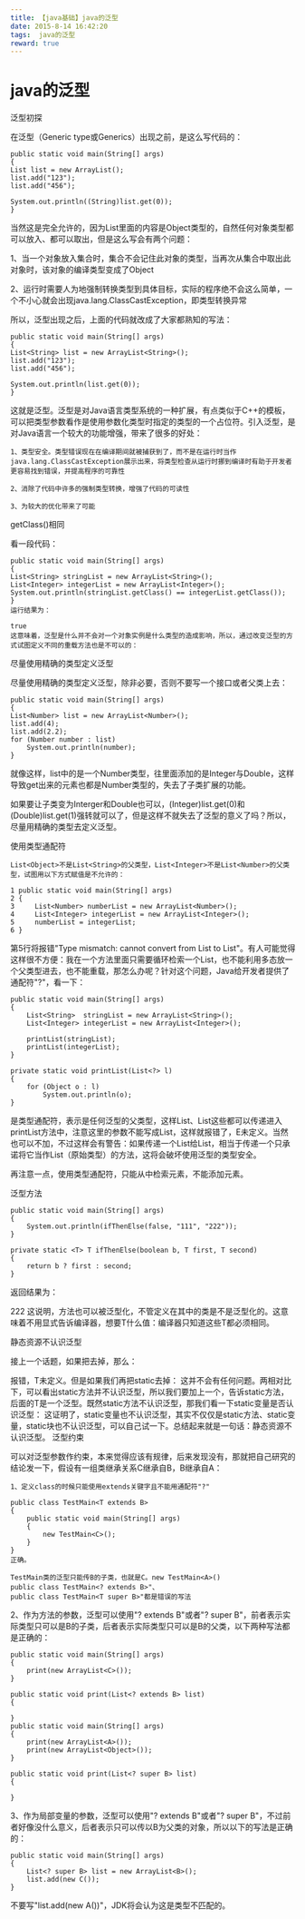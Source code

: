 ```yaml
---
title: 【java基础】java的泛型
date: 2015-8-14 16:42:20
tags:  java的泛型
reward: true
---
```


# java的泛型
泛型初探

在泛型（Generic type或Generics）出现之前，是这么写代码的：

	public static void main(String[] args)
	{
    List list = new ArrayList();
    list.add("123");
    list.add("456");
    
    System.out.println((String)list.get(0));
	}
<!--more-->
当然这是完全允许的，因为List里面的内容是Object类型的，自然任何对象类型都可以放入、都可以取出，但是这么写会有两个问题：

1、当一个对象放入集合时，集合不会记住此对象的类型，当再次从集合中取出此对象时，该对象的编译类型变成了Object

2、运行时需要人为地强制转换类型到具体目标，实际的程序绝不会这么简单，一个不小心就会出现java.lang.ClassCastException，即类型转换异常

所以，泛型出现之后，上面的代码就改成了大家都熟知的写法：

	public static void main(String[] args)
	{
    List<String> list = new ArrayList<String>();
    list.add("123");
    list.add("456");
    
    System.out.println(list.get(0));
	}
这就是泛型。泛型是对Java语言类型系统的一种扩展，有点类似于C++的模板，可以把类型参数看作是使用参数化类型时指定的类型的一个占位符。引入泛型，是对Java语言一个较大的功能增强，带来了很多的好处：

	1、类型安全。类型错误现在在编译期间就被捕获到了，而不是在运行时当作java.lang.ClassCastException展示出来，将类型检查从运行时挪到编译时有助于开发者更容易找到错误，并提高程序的可靠性
	
	2、消除了代码中许多的强制类型转换，增强了代码的可读性
	
	3、为较大的优化带来了可能

 

getClass()相同

看一段代码：

	public static void main(String[] args)
	{
    List<String> stringList = new ArrayList<String>();
    List<Integer> integerList = new ArrayList<Integer>();
    System.out.println(stringList.getClass() == integerList.getClass());
	}
	运行结果为：

	true
	这意味着，泛型是什么并不会对一个对象实例是什么类型的造成影响，所以，通过改变泛型的方式试图定义不同的重载方法也是不可以的：

 

 

尽量使用精确的类型定义泛型

尽量使用精确的类型定义泛型，除非必要，否则不要写一个接口或者父类上去：

	public static void main(String[] args)
	{
    List<Number> list = new ArrayList<Number>();
    list.add(4);
    list.add(2.2);
    for (Number number : list)
        System.out.println(number);
	}
就像这样，list中的是一个Number类型，往里面添加的是Integer与Double，这样导致get出来的元素也都是Number类型的，失去了子类扩展的功能。

如果要让子类变为Interger和Double也可以，(Integer)list.get(0)和(Double)list.get(1)强转就可以了，但是这样不就失去了泛型的意义了吗？所以，尽量用精确的类型去定义泛型。

使用类型通配符

	List<Object>不是List<String>的父类型，List<Integer>不是List<Number>的父类型，试图用以下方式赋值是不允许的：
	
	1 public static void main(String[] args)
	2 {
	3     List<Number> numberList = new ArrayList<Number>();
	4     List<Integer> integerList = new ArrayList<Integer>();
	5     numberList = integerList;
	6 }
第5行将报错"Type mismatch: cannot convert from List<Integer> to List<Number>"。有人可能觉得这样很不方便：我在一个方法里面只需要循环检索一个List，也不能利用多态放一个父类型进去，也不能重载，那怎么办呢？针对这个问题，Java给开发者提供了通配符"?"，看一下：


	public static void main(String[] args)
	{
	    List<String>  stringList = new ArrayList<String>();
	    List<Integer> integerList = new ArrayList<Integer>();
	        
	    printList(stringList);
	    printList(integerList);
	}
	    
	private static void printList(List<?> l)
	{
	    for (Object o : l)
	        System.out.println(o);
	}
<?>是类型通配符，表示是任何泛型的父类型，这样List<Object>、List<String>这些都可以传递进入printList方法中，注意这里的参数不能写成List<E>，这样就报错了，E未定义。当然<?>也可以不加，不过这样会有警告：如果传递一个List<E>给List，相当于传递一个只承诺将它当作List（原始类型）的方法，这将会破坏使用泛型的类型安全。

再注意一点，使用类型通配符，只能从中检索元素，不能添加元素。

泛型方法

	public static void main(String[] args)
	{
	    System.out.println(ifThenElse(false, "111", "222"));
	}
	    
	private static <T> T ifThenElse(boolean b, T first, T second)
	{
	    return b ? first : second;
	}
返回结果为：

222
这说明，方法也可以被泛型化，不管定义在其中的类是不是泛型化的。这意味着不用显式告诉编译器，想要T什么值：编译器只知道这些T都必须相同。

静态资源不认识泛型

接上一个话题，如果把<T>去掉，那么：

报错，T未定义。但是如果我们再把static去掉：
这并不会有任何问题。两相对比下，可以看出static方法并不认识泛型，所以我们要加上一个<T>，告诉static方法，后面的T是一个泛型。既然static方法不认识泛型，那我们看一下static变量是否认识泛型：
这证明了，static变量也不认识泛型，其实不仅仅是static方法、static变量，static块也不认识泛型，可以自己试一下。总结起来就是一句话：静态资源不认识泛型。
泛型约束

可以对泛型参数作约束，本来觉得应该有规律，后来发现没有，那就把自己研究的结论发一下，假设有一组类继承关系C继承自B，B继承自A：

	1、定义class的时候只能使用extends关键字且不能用通配符"?"

	public class TestMain<T extends B>
	{
	    public static void main(String[] args)
	    {
	        new TestMain<C>();
	    }
	}
	正确。

	TestMain类的泛型只能传B的子类，也就是C。new TestMain<A>()
	public class TestMain<? extends B>"、
	public class TestMain<T super B>"都是错误的写法

2、作为方法的参数，泛型可以使用"? extends B"或者"? super B"，前者表示实际类型只可以是B的子类，后者表示实际类型只可以是B的父类，以下两种写法都是正确的：

	public static void main(String[] args)
	{
	    print(new ArrayList<C>());
	}
	    
	public static void print(List<? extends B> list)
	{
	    
	}
	public static void main(String[] args)
	{
	    print(new ArrayList<A>());
	    print(new ArrayList<Object>());
	}

	public static void print(List<? super B> list)
	{
	        
	}
3、作为局部变量的参数，泛型可以使用"? extends B"或者"? super B"，不过前者好像没什么意义，后者表示只可以传以B为父类的对象，所以以下的写法是正确的：

	public static void main(String[] args)
	{
	    List<? super B> list = new ArrayList<B>();
	    list.add(new C());
	}
不要写"list.add(new A())"，JDK将会认为这是类型不匹配的。